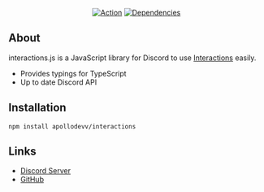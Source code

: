 <div align="center">
    <p>
    <a href="https://github.com/apollodevv/interactions/actions"><img alt="Action" src="https://github.com/apollodevv/interactions/workflows/Testing/badge.svg"></a>
    <a href="https://david-dm.org/apollodevv/interactions"><img alt="Dependencies" src="https://img.shields.io/david/apollodevv/interactions.svg?maxAge=3600"></a>
    </p>
</div>

## About
interactions.js is a JavaScript library for Discord to use [Interactions](https://discord.com/developers/docs/interactions/slash-commands) easily.

- Provides typings for TypeScript
- Up to date Discord API

## Installation
```
npm install apollodevv/interactions
```

## Links
- [Discord Server](https://discord.gg/MZdQ53eBKw)
- [GitHub](https://github.com/apollodevv/interactions)